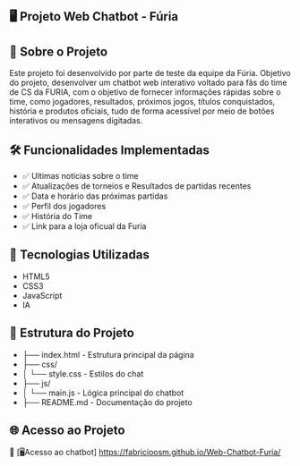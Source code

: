 
## 🖥️ Projeto Web Chatbot - Fúria

## 📌 Sobre o Projeto
Este projeto foi desenvolvido por parte de teste da equipe da Fúria.
 Objetivo do projeto, desenvolver um chatbot web interativo voltado para fãs do time de CS da FURIA, com o objetivo de fornecer informações rápidas sobre o time, como jogadores, resultados, próximos jogos, títulos conquistados, história e produtos oficiais, tudo de forma acessível por meio de botões interativos ou mensagens digitadas.

## 🛠️ Funcionalidades Implementadas
- ✅ Ultimas notícias sobre o time
- ✅ Atualizações de torneios e Resultados de partidas recentes
- ✅ Data e horário das próximas partidas
- ✅ Perfil dos jogadores
- ✅ História do Time
- ✅ Link para a loja oficual da Furia

## 🧩 Tecnologias Utilizadas
- HTML5 
- CSS3 
- JavaScript 
- IA

## 🚀 Estrutura do Projeto
- ├── index.html  - Estrutura principal da página
- ├── css/
- │   └── style.css - Estilos do chat
- ├── js/
- │   └── main.js  - Lógica principal do chatbot
- ├── README.md  - Documentação do projeto


## 🌐 Acesso ao Projeto
🔗 [🖥️Acesso ao chatbot] https://fabricioosm.github.io/Web-Chatbot-Furia/




